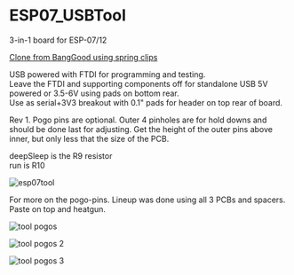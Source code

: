 # ESP07_USBTool
3-in-1 board for ESP-07/12

[Clone from BangGood using spring clips](https://www.banggood.com/ESP8266-Test-Board-Burner-Development-Board-WIFI-Module-For-ESP-01-ESP-01S-ESP-12E-ESP-12F-ESP-12S-ESP-18T-p-1684992.html?rmmds=email_recommend&currency=USD&utm_source=emarsys&utm_medium=mail_automail20_email&utm_campaign=newsletterai&utm_content=leander&sc_src=email_4946888&sc_eh=43f0619848408ee71&sc_llid=1625077&sc_lid=218152908&sc_uid=fY5pSVPcVh&cur_warehouse=CN)

USB powered with FTDI for programming and testing.  
Leave the FTDI and supporting components off for standalone USB 5V powered or 3.5-6V using pads on bottom rear.  
Use as serial+3V3 breakout with 0.1" pads for header on top rear of board.  
  
Rev 1.  Pogo pins are optional.  Outer 4 pinholes are for hold downs and should be done last for adjusting.  Get the height of the outer pins above inner, but only less that the size of the PCB.  
  
deepSleep is the R9 resistor  
run is R10   

![esp07tool](http://www.curioustech.net/images/esptool1.png)  

For more on the pogo-pins.  Lineup was done using all 3 PCBs and spacers.  Paste on top and heatgun.  

![tool pogos](http://www.curioustech.net/images/esptool2.png)

![tool pogos 2](http://www.curioustech.net/images/esptool4.png)

![tool pogos 3](http://www.curioustech.net/images/esptool3.png)
